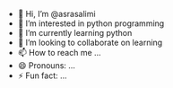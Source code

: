 - 👋 Hi, I’m @asrasalimi
- 👀 I’m interested in python programming 
- 🌱 I’m currently learning python
- 💞️ I’m looking to collaborate on learning
- 📫 How to reach me ...
- 😄 Pronouns: ...
- ⚡ Fun fact: ...

<!---
asrasalimi/asrasalimi is a ✨ special ✨ repository because its `README.md` (this file) appears on your GitHub profile.
You can click the Preview link to take a look at your changes.
--->
